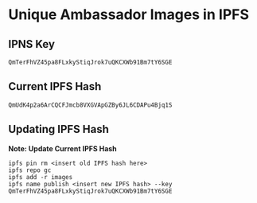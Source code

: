 # Unique Ambassador Images in IPFS

## IPNS Key

```
QmTerFhVZ45pa8FLxkyStiqJrok7uQKCXWb91Bm7tY6SGE
```

## Current IPFS Hash

```
QmUdK4p2a6ArCQCFJmcb8VXGVApGZBy6JL6CDAPu4Bjq1S
```

## Updating IPFS Hash

**Note: Update Current IPFS Hash**

```
ipfs pin rm <insert old IPFS hash here>
ipfs repo gc
ipfs add -r images
ipfs name publish <insert new IPFS hash> --key QmTerFhVZ45pa8FLxkyStiqJrok7uQKCXWb91Bm7tY6SGE
```
